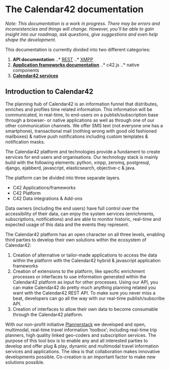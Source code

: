 # The Calendar42 documentation

_Note: This documentation is a work in progress. There may be errors and inconsistencies and things will change. However, you’ll be able to gain insight into our roadmap, ask questions, give suggestions and even help shape the development._

This documentation is currently divided into two different categories:

1. **API documentation**
..* [REST](/rest-api/introduction.md)
..* [XMPP](../XMPP-API/introduction.md)
2. **[Application frameworks documentation](../application-frameworks/introduction.md)** 
..* c42.js 
..* native components
3. **[Calendar42 services](../services/introduction.md)**

## Introduction to Calendar42 

The planning hub of Calendar42 is an information funnel that distributes, enriches and profiles time related information. This information will be communicated, in real-time, to end-users on a publish/subscription base through a browser- or native applications as well as through one of our other communication channels. We offer SMS text (not everyone one has a smartphone), transactional mail (nothing wrong with good old fashioned mailboxes) & native push notifications including custom templates & notification masks.

The Calendar42 platform and technologies provide a fundament to create services for end users and organisations. Our technology stack is mainly build with the following elements: python, xmpp, zeromq, postgresql, django, ejabberd, javascript, elasticsearch, objective-c & java.

The platform can be divided into three separate layers. 
* C42 Applications/frameworks
* C42 Platform
* C42 Data integrations & Add-ons 

Data owners (including the end users) have full control over the accessibility of their data, can enjoy the system services (enrichments, subscriptions, notifications) and are able to monitor historic, real-time and expected usage of this data and the events they represent. 

The Calendar42 platform has an open character on all three levels, enabling third parties to develop their own solutions within the ecosystem of Calendar42: 

1. Creation of alternative or tailor-made applications to access the data within the platform with the Calendar42 hybrid & javascript application frameworks
2. Creation of extensions to the platform, like specific enrichment processes or interfaces to use information generated within the Calendar42 platform as input for other processes. Using our API, you can make Calendar42 do pretty much anything planning related you want with the Calendar42 REST API. To make sure you never miss a beat, developers can go all the way with our real-time publish/subscribe API. 
3. Creation of interfaces to allow their own data to become consumable through the Calendar42 platform.

With our non-profit initiative [Plannerstack](http://plannerstack.org) we developed and open, multimodal, real-time travel information ‘toolbox’; including real-time trip planners, high quality linked geo-coders and subscription services. The purpose of this tool box is to enable any and all interested parties to develop and offer plug & play, dynamic and multimodal travel information services and applications. The idea is that collaboration makes innovative developments possible. Co-creation is an important factor to make new solutions possible.

